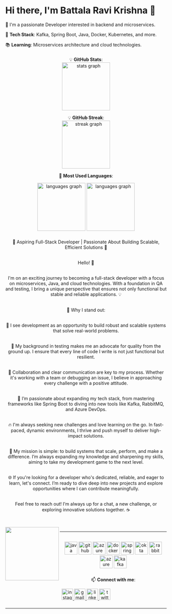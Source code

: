 # Hi there, I'm Battala Ravi Krishna 👋

🌟 I'm a passionate Developer interested in backend and microservices.

🚀 **Tech Stack**: Kafka, Spring Boot, Java, Docker, Kubernetes, and more.

📚 **Learning**: Microservices architecture and cloud technologies.


###

<div align="center">

💡 **GitHub Stats**:
<br>
  <img src="https://github-readme-stats-steel-tau-61.vercel.app/api?username=ravikrishnabattala&hide_title=false&hide_rank=false&show_icons=true&include_all_commits=true&count_private=true&disable_animations=false&theme=highcontrast&locale=en&hide_border=false" height="150" alt="stats graph"  />

 💡 **GitHub Streak**: 
<br>
  <img src="https://github-readme-streak-stats-five-wine.vercel.app?user=ravikrishnabattala&locale=en&mode=daily&theme=nightowl&hide_border=true&border_radius=5" height="150" alt="streak graph"  />
  
📌 **Most Used Languages**:
<br>
<div align="center">
 <img src="https://github-readme-stats-steel-tau-61.vercel.app/api/top-langs?username=ravikrishnabattala&locale=en&hide_title=false&layout=compact&card_width=320&langs_count=5&theme=radical&hide_border=false" height="150" alt="languages graph"  />
  <img src="https://github-readme-stats-steel-tau-61.vercel.app/api/top-langs?username=ravikrishnabattala&locale=en&hide_title=false&layout=donut-vertical&card_width=320&langs_count=5&theme=radical&hide_border=false" height="150" alt="languages graph"  />
  <div>
</div>


###


🚀 Aspiring Full-Stack Developer | Passionate About Building Scalable, Efficient Solutions 🚀<br><br>

Hello! 👋<br><br>

I'm on an exciting journey to becoming a full-stack developer with a focus on microservices, Java, and cloud technologies. With a foundation in QA and testing, I bring a unique perspective that ensures not only functional but stable and reliable applications. 💡<br><br>

🌟 Why I stand out:<br><br>

🚀 I see development as an opportunity to build robust and scalable systems that solve real-world problems.<br><br>

🌌 My background in testing makes me an advocate for quality from the ground up. I ensure that every line of code I write is not just functional but resilient.<br><br>

💬 Collaboration and clear communication are key to my process. Whether it's working with a team or debugging an issue, I believe in approaching every challenge with a positive attitude.<br><br>

🌈 I’m passionate about expanding my tech stack, from mastering frameworks like Spring Boot to diving into new tools like Kafka, RabbitMQ, and Azure DevOps.<br><br>

🔥 I'm always seeking new challenges and love learning on the go. In fast-paced, dynamic environments, I thrive and push myself to deliver high-impact solutions.<br><br>

🎯 My mission is simple: to build systems that scale, perform, and make a difference. I’m always expanding my knowledge and sharpening my skills, aiming to take my development game to the next level.<br><br>

🌐 If you're looking for a developer who's dedicated, reliable, and eager to learn, let's connect. I’m ready to dive deep into new projects and explore opportunities where I can contribute meaningfully.<br><br>

Feel free to reach out! I’m always up for a chat, a new challenge, or exploring innovative solutions together. ☕
###


<br clear="both">

<img align="left" height="167" src="https://cdn.dribbble.com/users/1162077/screenshots/3848914/programmer.gif"  />

<hr><br>
<div align="middle">
  <div align="up">
    <img src="https://cdn.jsdelivr.net/gh/devicons/devicon/icons/java/java-original.svg" height="40" alt="java logo" />
    <img src="https://cdn.jsdelivr.net/gh/devicons/devicon/icons/github/github-original.svg" height="40" alt="github logo" />
    <img src="https://cdn.jsdelivr.net/gh/devicons/devicon/icons/azure/azure-original.svg" height="40" alt="azure logo" />
    <img src="https://cdn.jsdelivr.net/gh/devicons/devicon/icons/docker/docker-original.svg" height="40" alt="docker logo" />
    <img src="https://cdn.jsdelivr.net/gh/devicons/devicon/icons/spring/spring-original.svg" height="40" alt="spring boot logo" />
    <img src="https://cdn.jsdelivr.net/gh/devicons/devicon/icons/okta/okta-original.svg" height="40" alt="okta logo" />
    <img src="https://cdn.jsdelivr.net/gh/devicons/devicon/icons/rabbitmq/rabbitmq-original.svg" height="40" alt="rabbitmq logo" />
    <img src="https://cdn.jsdelivr.net/gh/devicons/devicon/icons/azuredevops/azuredevops-original.svg" height="40" alt="azure devops logo" />
    <img src="https://upload.wikimedia.org/wikipedia/commons/0/01/Apache_Kafka_logo.svg" height="40" alt="kafka logo" />
  </div>
</div>

###
📫 **Connect with me**:
<div align="center">
  <a href="https://www.instagram.com/ravikrishnabathala/" target="_blank">
    <img src="https://img.shields.io/static/v1?message=Instagram&logo=instagram&label=&color=E4405F&logoColor=white&labelColor=&style=flat" height="35" alt="instagram logo"  />
  </a>
  <a href="ravikrishnabattala5@gmail.com" target="_blank">
    <img src="https://img.shields.io/static/v1?message=Gmail&logo=gmail&label=&color=D14836&logoColor=white&labelColor=&style=flat" height="35" alt="gmail logo"  />
  </a>
  <a href="https://www.linkedin.com/in/ravi-krishna-battala-4a3060226/" target="_blank">
    <img src="https://img.shields.io/static/v1?message=LinkedIn&logo=linkedin&label=&color=0077B5&logoColor=white&labelColor=&style=flat" height="35" alt="linkedin logo"  />
  </a>
   <a href="https://x.com/IvarAnhsirk" target="_blank">
    <img src="https://img.shields.io/static/v1?message=Twitter&logo=twitter&label=&color=%23111&logoColor=white&labelColor=%23222&style=flat" height="35" alt="twitter logo"  />
  </a>
</div>

###

---
